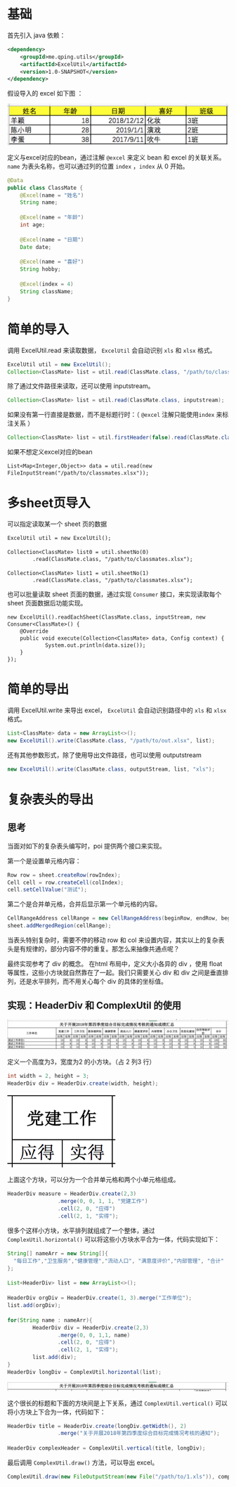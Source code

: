 # 基础

首先引入 java 依赖：

```xml
<dependency>
    <groupId>me.qping.utils</groupId>
    <artifactId>ExcelUtil</artifactId>
    <version>1.0-SNAPSHOT</version>
</dependency>
```

假设导入的 excel 如下图 ：

![image-20190625211911738](.assets/image-20190625211911738.png)

定义与excel对应的bean，通过注解 `@excel` 来定义 bean 和 excel 的关联关系。`name` 为表头名称，也可以通过列的位置 `index` ，`index`  从 0 开始。

``` java
@Data
public class ClassMate {
    @Excel(name = "姓名")
    String name;

    @Excel(name = "年龄")
    int age;

    @Excel(name = "日期")
    Date date;

    @Excel(name = "喜好")
    String hobby;

    @Excel(index = 4)
    String className;  
}
```



# 简单的导入

调用 ExcelUtil.read 来读取数据， `ExcelUtil` 会自动识别 `xls` 和 `xlsx` 格式。

``` java
ExcelUtil util = new ExcelUtil();
Collection<ClassMate> list = util.read(ClassMate.class, "/path/to/classmates.xlsx");
```

除了通过文件路径来读取，还可以使用 inputstream。

``` java
Collection<ClassMate> list = util.read(ClassMate.class, inputstream);
```

如果没有第一行直接是数据，而不是标题行时：（  `@excel` 注解只能使用`index` 来标注关系 ）

``` java
Collection<ClassMate> list = util.firstHeader(false).read(ClassMate.class, "/path/to/classmates.xlsx");
```

如果不想定义excel对应的bean
```
List<Map<Integer,Object>> data = util.read(new FileInputStream("/path/to/classmates.xlsx"));
```

# 多sheet页导入

可以指定读取某一个 sheet 页的数据

```
ExcelUtil util = new ExcelUtil();
 
Collection<ClassMate> list0 = util.sheetNo(0)
        .read(ClassMate.class, "/path/to/classmates.xlsx");

Collection<ClassMate> list1 = util.sheetNo(1)
        .read(ClassMate.class, "/path/to/classmates.xlsx");
```

也可以批量读取 sheet 页面的数据，通过实现  `Consumer`  接口，来实现读取每个 sheet 页面数据后功能实现。

```
new ExcelUtil().readEachSheet(ClassMate.class, inputStream, new Consumer<ClassMate>() {
    @Override
    public void execute(Collection<ClassMate> data, Config context) {
    		System.out.println(data.size());
    }
});
```



# 简单的导出

调用 ExcelUtil.write 来导出 excel， `ExcelUtil` 会自动识别路径中的 `xls` 和 `xlsx` 格式。

``` java
List<ClassMate> data = new ArrayList<>();
new ExcelUtil().write(ClassMate.class, "/path/to/out.xlsx", list);
```

还有其他参数形式，除了使用导出文件路径，也可以使用 outputstream

``` java
new ExcelUtil().write(ClassMate.class, outputStream, list, "xls");
```



# 复杂表头的导出

## 思考

当面对如下的复杂表头编写时，poi 提供两个接口来实现。

第一个是设置单元格内容：

``` java
Row row = sheet.createRow(rowIndex);
Cell cell = row.createCell(colIndex);
cell.setCellValue("测试");
```

第二个是合并单元格，合并后显示第一个单元格的内容。

``` java
CellRangeAddress cellRange = new CellRangeAddress(beginRow, endRow, beginCol, endCol);
sheet.addMergedRegion(cellRange);
```

当表头特别复杂时，需要不停的移动 row 和 col 来设置内容，其实以上的复杂表头是有规律的，部分内容不停的重复。那怎么来抽像共通点呢？

最终实现参考了 div 的概念。 在html 布局中，定义大小各异的 div ，使用 float 等属性，这些小方块就自然靠在了一起。我们只需要关心 div 和 div 之间是垂直排列，还是水平排列，而不用关心每个 div 的具体的坐标值。



## 实现：HeaderDiv 和 ComplexUtil 的使用

![image-20190625214920782](.assets/image-20190625214920782.png)



定义一个高度为3，宽度为2 的小方块。（占 2 列3 行）

``` java
int width = 2, height = 3;
HeaderDiv div = HeaderDiv.create(width, height);
```

![image-20190625220220160](.assets/image-20190625220220160.png)

上面这个方块，可以分为一个合并单元格和两个小单元格组成。

``` java
HeaderDiv measure = HeaderDiv.create(2,3)
                .merge(0, 0, 1, 1, "党建工作")
                .cell(2, 0, "应得")
                .cell(2, 1, "实得");
```

很多个这样小方块，水平排列就组成了一个整体，通过 `ComplexUtil.horizontal()` 可以将这些小方块水平合为一体，代码实现如下：

``` java
String[] nameArr = new String[]{
  "每日工作","卫生服务","健康管理","流动人口", "满意度评价","内部管理", "合计"
};

List<HeaderDiv> list = new ArrayList<>();

HeaderDiv orgDiv = HeaderDiv.create(1, 3).merge("工作单位");
list.add(orgDiv);

for(String name : nameArr){
		HeaderDiv div = HeaderDiv.create(2,3)
                .merge(0, 0, 1,1, name)
                .cell(2, 0, "应得")
                .cell(2, 1, "实得");         
		list.add(div);
}
HeaderDiv longDiv = ComplexUtil.horizontal(list);

```



![image-20190625220919824](.assets/image-20190625220919824.png)

这个很长的标题和下面的方块间是上下关系，通过 `ComplexUtil.vertical()` 可以将小方块上下合为一体，代码如下：

``` java
HeaderDiv title = HeaderDiv.create(longDiv.getWidth(), 2)
                .merge("关于开展2018年第四季度综合目标完成情况考核的通知");
                
HeaderDiv complexHeader = ComplexUtil.vertical(title, longDiv);
```



最后调用 `ComplexUtil.draw()` 方法，可以导出 excel。

``` java
ComplexUtil.draw(new FileOutputStream(new File("/path/to/1.xls")), complexHeader);
```


